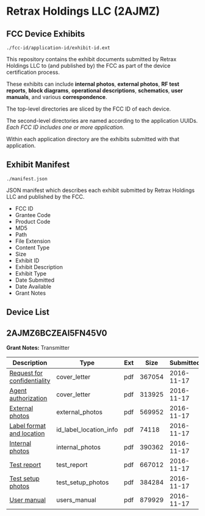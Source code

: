 # Retrax Holdings LLC (2AJMZ)
## FCC Device Exhibits

```
./fcc-id/application-id/exhibit-id.ext
```

This repository contains the exhibit documents submitted by Retrax Holdings LLC to (and published by) the FCC as part of the device certification process.

These exhibits can include **internal photos**, **external photos**, **RF test reports**, **block diagrams**, **operational descriptions**, **schematics**, **user manuals**, and various **correspondence**.

The top-level directories are sliced by the FCC ID of each device.

The second-level directories are named according to the application UUIDs. *Each FCC ID includes one or more application.*

Within each application directory are the exhibits submitted with that application. 

## Exhibit Manifest

```
./manifest.json
```

JSON manifest which describes each exhibit submitted by Retrax Holdings LLC and published by the FCC.

- FCC ID
- Grantee Code
- Product Code
- MD5
- Path
- File Extension
- Content Type
- Size
- Exhibit ID
- Exhibit Description
- Exhibit Type
- Date Submitted
- Date Available
- Grant Notes

## Device List
## 2AJMZ6BCZEAI5FN45V0
**Grant Notes:** Transmitter

| Description | Type | Ext | Size | Submitted | Available |
| ----------- | ---- | --- | ---- | --------- | --------- |
| [Request for confidentiality](2AJMZ6BCZEAI5FN45V0/5e48e9bf82c996d591748d2eec409e23/3199063.pdf) | cover_letter | pdf | 367054 | 2016-11-17 | 2016-11-17 |
| [Agent authorization](2AJMZ6BCZEAI5FN45V0/5e48e9bf82c996d591748d2eec409e23/3199065.pdf) | cover_letter | pdf | 313925 | 2016-11-17 | 2016-11-17 |
| [External photos](2AJMZ6BCZEAI5FN45V0/5e48e9bf82c996d591748d2eec409e23/3199066.pdf) | external_photos | pdf | 569952 | 2016-11-17 | 2016-11-17 |
| [Label format and location](2AJMZ6BCZEAI5FN45V0/5e48e9bf82c996d591748d2eec409e23/3199067.pdf) | id_label_location_info | pdf | 74118 | 2016-11-17 | 2016-11-17 |
| [Internal photos](2AJMZ6BCZEAI5FN45V0/5e48e9bf82c996d591748d2eec409e23/3199068.pdf) | internal_photos | pdf | 390362 | 2016-11-17 | 2016-11-17 |
| [Test report](2AJMZ6BCZEAI5FN45V0/5e48e9bf82c996d591748d2eec409e23/3199072.pdf) | test_report | pdf | 667012 | 2016-11-17 | 2016-11-17 |
| [Test setup photos](2AJMZ6BCZEAI5FN45V0/5e48e9bf82c996d591748d2eec409e23/3199073.pdf) | test_setup_photos | pdf | 384284 | 2016-11-17 | 2016-11-17 |
| [User manual](2AJMZ6BCZEAI5FN45V0/5e48e9bf82c996d591748d2eec409e23/3199064.pdf) | users_manual | pdf | 879929 | 2016-11-17 | 2016-11-17 |
